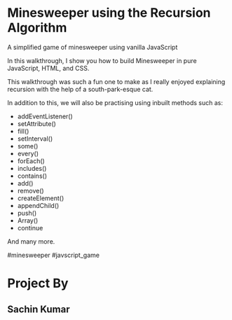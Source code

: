 # Minesweeper using the Recursion Algorithm
A simplified game of minesweeper using vanilla JavaScript


In this walkthrough, I show you how to build Minesweeper in pure JavaScript, HTML, and CSS. 

This walkthrough was such a fun one to make as I really enjoyed explaining recursion with the help of a south-park-esque cat.

In addition to this, we will also be practising using inbuilt methods such as:

- addEventListener()
- setAttribute()
- fill()
- setInterval()
- some()
- every()
- forEach()
- includes()
- contains()
- add()
- remove()
- createElement()
- appendChild()
- push()
- Array()
- continue

And many more.

#minesweeper
#javscript_game

# Project By
## Sachin Kumar


